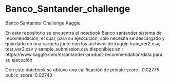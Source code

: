 # Banco_Santander_challenge
Banco Santander Challenge Kaggle
<P>En este repositorio se encuentra el notebook Banco santander sistema de recomendación, el cual, para su ejeccución, solo necesita se descargado y guardado en una carpeta junto con los archivos de kaggle train_ver2.csv, test_ver2.csv y sample_submission.csv disponibles en : https://www.kaggle.com/c/santander-product-recommendation/data para su ejecución</P>
<p>Con este notebook se obtuvo una calificación de private score : 0.02775
public_score :0.02743</p>
